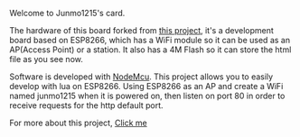 Welcome to Junmo1215's card.

The hardware of this board forked from [this project](https://lceda.cn/Giftina/ESP8266_CARD), it's a development board based on ESP8266, which has a WiFi module so it can be used as an AP(Access Point) or a station. It also has a 4M Flash so it can store the html file as you see now.

Software is developed with [NodeMcu](https://github.com/AndiDittrich/NodeMCU-Tool). This project allows you to easily develop with lua on ESP8266. Using ESP8266 as an AP and create a WiFi named junmo1215 when it is powered on, then listen on port 80 in order to receive requests for the http default port.

For more about this project, [Click me](http://junmo1215.github.io/project/2020/10/29/Project-junmo1215_card.html)
